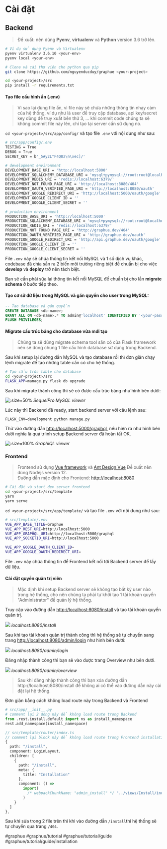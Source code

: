 # Cài đặt

## Backend

> Đề xuất: nên dùng **Pyenv**, **virtualenv** và **Python** version 3.6 trở lên.

```bash
# Ví dụ sử dụng Pyenv và Virtualenv
pyenv virtualenv 3.6.10 <your-env>
pyenv local <your-env>
```

```bash
# Clone và cài thư viện cho python qua pip
git clone https://github.com/nguyenducduy/graphue <your-project>

cd <your-project>/src
pip install -r requirements.txt
```

#### Tạo file cấu hình ẩn (.env)

> Vì sao lại dùng file ẩn, vì file này sẽ chứa những thông tin nhạy cảm của hệ thống, ví dụ như là user để truy cập database, api key/secret key dùng để truy xuất bên thứ 3, ... khi commit code chúng ta sẽ không commit file này lên, chỉ tạo tại server cần sử dụng nó.

`cd <your-project>/src/app/config/` và tạo file `.env` với nội dung như sau:

```bash
# src/app/config/.env
TESTING = True
DEBUG = True
SECRET_KEY = b'_5#y2L"F4Q8z\n\xec]/'

# development environment
DEVELOPMENT_BASE_URI = 'http://localhost:5000'
DEVELOPMENT_SQLALCHEMY_DATABASE_URI = 'mysql+pymysql://root:root@localhost/graphue'
DEVELOPMENT_REDIS_URI = 'redis://localhost:6379/'
DEVELOPMENT_NOT_FOUND_PAGE_URI = 'http://localhost:8080/404'
DEVELOPMENT_OAUTH_VERIFIED_PAGE_URI = 'http://localhost:8080/oauth'
DEVELOPMENT_GOOGLE_REDIRECT_URI = 'http://localhost:5000/oauth/google'
DEVELOPMENT_GOOGLE_CLIENT_ID = ''
DEVELOPMENT_GOOGLE_CLIENT_SECRET = ''

# production environment
PRODUCTION_BASE_URI = 'http://localhost:5000'
PRODUCTION_SQLALCHEMY_DATABASE_URI = 'mysql+pymysql://root:root@localhost/graphue'
PRODUCTION_REDIS_URI = 'redis://localhost:6379/'
PRODUCTION_NOT_FOUND_PAGE_URI = 'http://graphue.dev/404'
PRODUCTION_OAUTH_VERIFIED_PAGE_URI = 'http://graphue.dev/oauth'
PRODUCTION_GOOGLE_REDIRECT_URI = 'http://api.graphue.dev/oauth/google'
PRODUCTION_GOOGLE_CLIENT_ID = ''
PRODUCTION_GOOGLE_CLIENT_SECRET = ''


```

File `.env` này sẽ chứa thông tin kết nối MySQL và 1 số dịch vụ khác, codebase đã chia sẵn ra 2 biến môi trường riêng biệt để chuẩn bị cho việc **develop** và **deploy** trở nên tách biệt.

Bạn sẽ cần phải sửa lại thông tin kết nối MySQL để chuẩn bị cho lần **migrate schema** ở bước tiếp theo.

#### Tạo cơ sở dữ liệu trong MySQL và gán quyền cho user trong MySQL:

```sql
-- Tạo database và gán quyền
CREATE DATABASE <db-name>;
GRANT ALL ON <db-name>.* TO admin@'localhost' IDENTIFIED BY '<your-password>';
FLUSH PRIVILEGES;
```

#### Migrate cấu trúc bảng cho database vừa mới tạo

> Chúng ta sẽ dùng migrate schema tool sẵn có của Flask framework nên sẽ dùng chung 1 file cấu hình database sử dụng trong Backend.

Sau khi setup lại đường dẫn MySQL và tạo database rồi thì đơn giản chạy lệnh migrate để tạo những table cần có cho hệ thống.

```bash
# Tạo cấu trúc table cho database
cd <your-project>/src
FLASK_APP=manage.py flask db upgrade
```

Sau khi migrate thành công thì sẽ có được cấu trúc bảng như hình bên dưới:

![](C%C3%A0i%20%C4%91%E1%BA%B7t/Screen%20Shot%202020-07-27%20at%2016.48.47.png ':size=50%')
_SequelPro MySQL viewer_

Lúc này thì Backend đã ready, start backend server với câu lệnh sau:

`FLASK_ENV=development python manage.py`

Thử vào đường dẫn [http://localhost:5000/graphql](http://localhost:5000/graphql), nếu hiện ra như hình bên dưới nghĩa là quá triình setup Backend server đã hoàn tất OK.

![](C%C3%A0i%20%C4%91%E1%BA%B7t/Screen%20Shot%202020-07-27%20at%2016.53.24.png ':size=100%')
_GraphiQL viewer_

### Frontend

> Frontend sử dụng [Vue framework](https://vuejs.org/) và [Ant Design Vue](https://antdv.com/docs/vue/introduce/)
> Đề xuất nên dùng Nodejs version 12.  
> Đường dẫn mặc định cho Frontend: [http://localhost:8080](http://localhost:8080)

```bash
# Cài đặt và start dev server frontend
cd <your-project>/src/template
yarn
yarn serve
```

`cd <your-project>/src/app/template/` và tạo file `.env` với nội dung như sau:

```bash
# src/template/.env
VUE_APP_BASE_TITLE=Graphue
VUE_APP_REST_URI=http://localhost:5000
VUE_APP_GRAPHQL_URI=http://localhost:5000/graphql
VUE_APP_SOCKETIO_URI=http://localhost:5000

VUE_APP_GOOGLE_OAUTH_CLIENT_ID=
VUE_APP_GOOGLE_OAUTH_REDIRECT_URI=
```

File `.env` này chứa thông tin để Frontend kết nối tới Backend server để lấy dữ liệu.

#### Cài đặt quyền quản trị viên

> Mặc định khi setup Backend server sẽ không tạo bất kỳ user nào trong hệ thống, cho nên chúng ta phải tự khởi tạo 1 tài khoản quyền "Administrator" để quản lý hệ thống.

Truy cập vào đường dẫn [http://localhost:8080/install](http://localhost:8080/install) và tạo tài khoản quyền quản trị.

![](C%C3%A0i%20%C4%91%E1%BA%B7t/Screen%20Shot%202020-07-27%20at%2017.06.55.png)
_localhost:8080/install_

Sau khi tạo tài khoản quản trị thành công thì hệ thống sẽ tự chuyển sang trang [http://localhost:8080/admin/login](http://localhost:8080/admin/login) như hình bên dưới:

![](C%C3%A0i%20%C4%91%E1%BA%B7t/Screen%20Shot%202020-07-27%20at%2017.15.47.png)
_localhost:8080/admin/login_

Đăng nhập thành công thì bạn sẽ vào được trang Overview như bên dưới.

![](C%C3%A0i%20%C4%91%E1%BA%B7t/Screen%20Shot%202020-07-27%20at%2017.32.33.png)
_localhost:8080/admin/overview_

> Sau khi đăng nhập thành công thì bạn xóa đường dẫn http://localhost:8080/install để không ai có thể vào đường dẫn này cài đặt lại hệ thống.

Đơn giản bằng cách không load route này trong Backend và Frontend

```python
# src/app/__init__.py
# comment lại 2 dòng này để không load route trong Backend
from .rest.install.default import ns as install_namespace
rest.add_namespace(install_namespace)
```

```typescript
// src/template/router/index.ts
// comment lại block này để không load route trong Frontend installation path
{
  path: "/install",
  component: LoginLayout,
  children: [
    {
      path: "/install",
      meta: {
        title: "Installation"
      },
      component: () =>
        import(
          /* webpackChunkName: "admin_install" */ "../views/Install/index.vue"
        )
    }
  ]
},
```

Sau khi sửa trong 2 file trên thì khi vào đường dẫn `/install`thì hệ thống sẽ tự chuyển qua trang `/404`.

#graphue #graphue/tutorial #graphue/tutorial/guide #graphue/tutorial/guide/installation

